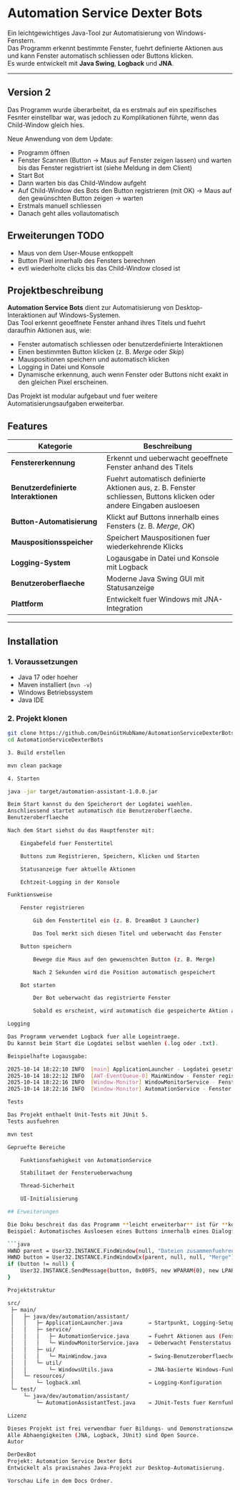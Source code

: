 # Automation Service Dexter Bots

Ein leichtgewichtiges Java-Tool zur Automatisierung von Windows-Fenstern.  
Das Programm erkennt bestimmte Fenster, fuehrt definierte Aktionen aus und kann Fenster automatisch schliessen oder Buttons klicken.  
Es wurde entwickelt mit **Java Swing**, **Logback** und **JNA**.

---
## Version 2

Das Programm wurde überarbeitet, da es erstmals auf ein spezifisches Fesnter einstellbar war, was jedoch zu Komplikationen führte, wenn das Child-Window gleich hies.

Neue Anwendung von dem Update:

- Programm öffnen
- Fenster Scannen (Button -> Maus auf Fenster zeigen lassen) und warten bis das Fenster registriert ist (siehe Meldung in dem Client)
- Start Bot
- Dann warten bis das Child-Window aufgeht
- Auf Child-Window des Bots den Button registrieren (mit OK) -> Maus auf den gewünschten Button zeigen -> warten
- Erstmals manuell schliessen
- Danach geht alles vollautomatisch

## Erweiterungen TODO

- Maus von dem User-Mouse entkoppelt
- Button Pixel innerhalb des Fensters berechnen
- evtl wiederholte clicks bis das Child-Window closed ist

## Projektbeschreibung

**Automation Service Bots** dient zur Automatisierung von Desktop-Interaktionen auf Windows-Systemen.  
Das Tool erkennt geoeffnete Fenster anhand ihres Titels und fuehrt daraufhin Aktionen aus, wie:

- Fenster automatisch schliessen oder benutzerdefinierte Interaktionen
- Einen bestimmten Button klicken (z. B. *Merge* oder *Skip*)
- Mauspositionen speichern und automatisch klicken
- Logging in Datei und Konsole
- Dynamische erkennung, auch wenn Fenster oder Buttons nicht exakt in den gleichen Pixel erscheinen.

Das Projekt ist modular aufgebaut und fuer weitere Automatisierungsaufgaben erweiterbar.



## Features

| Kategorie | Beschreibung |
|------------|---------------|
| **Fenstererkennung** | Erkennt und ueberwacht geoeffnete Fenster anhand des Titels |
| **Benutzerdefinierte Interaktionen** | Fuehrt automatisch definierte Aktionen aus, z. B. Fenster schliessen, Buttons klicken oder andere Eingaben ausloesen |
| **Button-Automatisierung** | Klickt auf Buttons innerhalb eines Fensters (z. B. *Merge*, *OK*) |
| **Mauspositionsspeicher** | Speichert Mauspositionen fuer wiederkehrende Klicks |
| **Logging-System** | Logausgabe in Datei und Konsole mit Logback |
| **Benutzeroberflaeche** | Moderne Java Swing GUI mit Statusanzeige |
| **Plattform** | Entwickelt fuer Windows mit JNA-Integration |

---

## Installation

### 1. Voraussetzungen
- Java 17 oder hoeher
- Maven installiert (`mvn -v`)
- Windows Betriebssystem
- Java IDE

### 2. Projekt klonen
```bash
git clone https://github.com/DeinGitHubName/AutomationServiceDexterBots.git
cd AutomationServiceDexterBots

3. Build erstellen

mvn clean package

4. Starten

java -jar target/automation-assistant-1.0.0.jar

Beim Start kannst du den Speicherort der Logdatei waehlen.
Anschliessend startet automatisch die Benutzeroberflaeche.
Benutzeroberflaeche

Nach dem Start siehst du das Hauptfenster mit:

    Eingabefeld fuer Fenstertitel

    Buttons zum Registrieren, Speichern, Klicken und Starten

    Statusanzeige fuer aktuelle Aktionen

    Echtzeit-Logging in der Konsole

Funktionsweise

    Fenster registrieren

        Gib den Fenstertitel ein (z. B. DreamBot 3 Launcher)

        Das Tool merkt sich diesen Titel und ueberwacht das Fenster

    Button speichern

        Bewege die Maus auf den gewuenschten Button (z. B. Merge)

        Nach 2 Sekunden wird die Position automatisch gespeichert

    Bot starten

        Der Bot ueberwacht das registrierte Fenster

        Sobald es erscheint, wird automatisch die gespeicherte Aktion ausgefuehrt

Logging

Das Programm verwendet Logback fuer alle Logeintraege.
Du kannst beim Start die Logdatei selbst waehlen (.log oder .txt).

Beispielhafte Logausgabe:

2025-10-14 18:22:10 INFO  [main] ApplicationLauncher - Logdatei gesetzt auf: logs/automation-assistant.log
2025-10-14 18:22:12 INFO  [AWT-EventQueue-0] MainWindow - Fenster registriert: DreamBot 3 Launcher
2025-10-14 18:22:16 INFO  [Window-Monitor] WindowMonitorService - Fenster erkannt: DreamBot 3 Launcher
2025-10-14 18:22:16 INFO  [Window-Monitor] AutomationService - Fenster 'DreamBot 3 Launcher' wird geschlossen.

Tests

Das Projekt enthaelt Unit-Tests mit JUnit 5.
Tests ausfuehren

mvn test

Gepruefte Bereiche

    Funktionsfaehigkeit von AutomationService

    Stabilitaet der Fensterueberwachung

    Thread-Sicherheit

    UI-Initialisierung

## Erweiterungen

Die Doku beschreit das das Programm **leicht erweiterbar** ist für **komplexere Benutzerinteraktionen** (z. B. Textfelder, Auswahlmenüs, etc.).
Beispiel: Automatisches Ausloesen eines Buttons innerhalb eines Dialogfensters:

```java
HWND parent = User32.INSTANCE.FindWindow(null, "Dateien zusammenfuehren");
HWND button = User32.INSTANCE.FindWindowEx(parent, null, null, "Merge");
if (button != null) {
    User32.INSTANCE.SendMessage(button, 0x00F5, new WPARAM(0), new LPARAM(0)); // BM_CLICK
}

Projektstruktur

src/
 ├─ main/
 │   ├─ java/dev/automation/assistant/
 │   │   ├─ ApplicationLauncher.java        → Startpunkt, Logging-Setup, UI-Start
 │   │   ├─ service/
 │   │   │   ├─ AutomationService.java      → Fuehrt Aktionen aus (Fenster schliessen, Button klicken)
 │   │   │   └─ WindowMonitorService.java   → Ueberwacht Fensterstatus
 │   │   ├─ ui/
 │   │   │   └─ MainWindow.java             → Swing-Benutzeroberflaeche
 │   │   └─ util/
 │   │       └─ WindowsUtils.java           → JNA-basierte Windows-Funktionen
 │   └─ resources/
 │       └─ logback.xml                     → Logging-Konfiguration
 └─ test/
     └─ java/dev/automation/assistant/
         └─ AutomationAssistantTest.java    → JUnit-Tests fuer Kernfunktionen

Lizenz

Dieses Projekt ist frei verwendbar fuer Bildungs- und Demonstrationszwecke.
Alle Abhaengigkeiten (JNA, Logback, JUnit) sind Open Source.
Autor

DerDexBot
Projekt: Automation Service Dexter Bots
Entwickelt als praxisnahes Java-Projekt zur Desktop-Automatisierung.

Vorschau Life in dem Docs Ordner.





